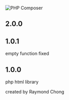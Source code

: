 ![PHP Composer](https://github.com/mathsgod/p-query/workflows/PHP%20Composer/badge.svg)

## 2.0.0


## 1.0.1
empty function fixed

## 1.0.0
php html library

created by Raymond Chong
